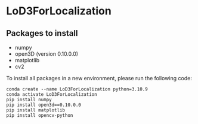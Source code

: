 # LoD3ForLocalization

 
## Packages to install

- numpy
- open3D (version 0.10.0.0)
- matplotlib
- cv2

To install all packages in a new environment, please run the following code:
```
conda create --name LoD3ForLocalization python=3.10.9
conda activate LoD3ForLocalization
pip install numpy
pip install open3d==0.10.0.0
pip install matplotlib
pip install opencv-python
```
